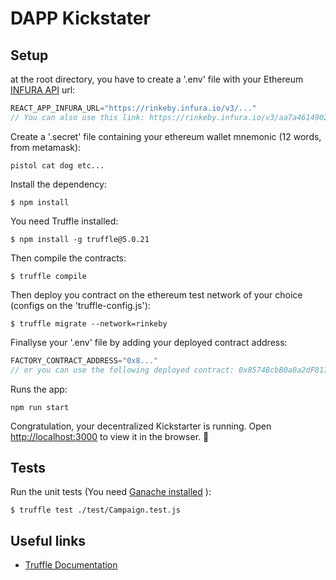 # DAPP Kickstater 

## Setup


at the root directory, you have to create a '.env' file  with your Ethereum [INFURA API](https://infura.io/) url:
```js
REACT_APP_INFURA_URL="https://rinkeby.infura.io/v3/..."
// You can also use this link: https://rinkeby.infura.io/v3/aa7a461490244b65a54e2f67b959fa8a
```
Create a '.secret' file containing your ethereum wallet mnemonic (12 words, from metamask):
```
pistol cat dog etc...
```

Install the dependency:

```shell
$ npm install
```
You need Truffle installed:
```shell
$ npm install -g truffle@5.0.21
```
Then compile the contracts:
```shell
$ truffle compile
```
Then deploy you contract on the ethereum test network of your choice (configs on the 'truffle-config.js'):
```sheel
$ truffle migrate --network=rinkeby
```
Finallyse your '.env' file by adding your deployed contract address:
```js
FACTORY_CONTRACT_ADDRESS="0x8..."
// or you can use the following deployed contract: 0x8574BcbB0a0a2dF8172aBeF30e22CD033a8CCfDA
```
Runs the app:
```
npm run start
```
Congratulation, your decentralized Kickstarter is running. Open [http://localhost:3000](http://localhost:3000) to view it in the browser. 🎉

## Tests
Run the unit tests (You need [Ganache installed](https://www.trufflesuite.com/docs/ganache/quickstart) ):
```shell
$ truffle test ./test/Campaign.test.js
```

## Useful links
- [Truffle Documentation](https://www.trufflesuite.com/docs/truffle/quickstart)